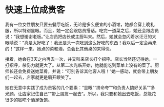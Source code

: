 # 快速上位成贵客

我有一位女性朋友只要去餐厅吃饭，无论是多么便宜的小酒馆，她都会穿上晚礼服，所以特别显眼。而且，她一定会跟店员搭话。吃完一道菜之后，她还会跟店员说：“我想谢谢老板。”让店员把店长或主厨叫来。然后，她就会忽闪着水汪汪的大眼睛说：“真是太好吃了！我还是头一次吃到这么好吃的东西！我以后一定会再来的！”这样一来，她点的菜和酒，总会比其他桌的来得快。 

接着，她会在3天之内再去一次，并又叫来店长打个招呼。店长当然还记得她，一打招呼，杀伤力就更大了。从第二次光临开始，她就能吃到菜单上没有的菜了。厨师长还会免费送她菜肴，并说：“可别告诉其他客人哦！”她一感动，就会带上朋友们一起去，店家就更是眉开眼笑了。 

她在无意中实践了成为贵客的几个要素：“显眼”“拼命夸”“和负责人搞好关系”“多光顾，让店家记住自己”“带上朋友一起去”。所以，我只要和她出去吃饭，总能花很少的钱吃个酒足饭饱。